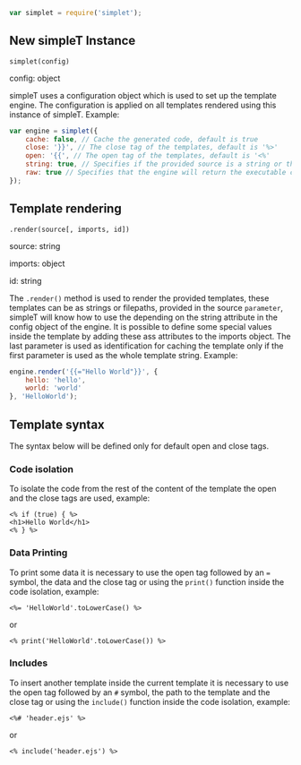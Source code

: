 ```javascript
var simplet = require('simplet');
```

## New simpleT Instance
`simplet(config)`

config: object

simpleT uses a configuration object which is used to set up the template engine. The configuration is applied on all templates rendered using this instance of simpleT. Example:
```javascript
var engine = simplet({
    cache: false, // Cache the generated code, default is true
    close: '}}', // The close tag of the templates, default is '%>'
    open: '{{', // The open tag of the templates, default is '<%'
    string: true, // Specifies if the provided source is a string or the path of a file, default is false (file path)
    raw: true // Specifies that the engine will return the executable content of the template, not the result, default is false
});
```

## Template rendering
`.render(source[, imports, id])`

source: string

imports: object

id: string

The `.render()` method is used to render the provided templates, these templates can be as strings or filepaths, provided in the source `parameter`, simpleT will know how to use the depending on the string attribute in the config object of the engine. It is possible to define some special values inside the template by adding these ass attributes to the imports object. The last parameter is used as identification for caching the template only if the first parameter is used as the whole template string. Example:
```javascript
engine.render('{{="Hello World"}}', {
    hello: 'hello',
    world: 'world'
}, 'HelloWorld');
```
## Template syntax
The syntax below will be defined only for default open and close tags.
### Code isolation
To isolate the code from the rest of the content of the template the open and the close tags are used, example:

	<% if (true) { %>
	<h1>Hello World</h1>
	<% } %>

### Data Printing
To print some data it is necessary to use the open tag followed by an `=` symbol, the data and the close tag or using the `print()` function inside the code isolation, example:

	<%= 'HelloWorld'.toLowerCase() %>

or

	<% print('HelloWorld'.toLowerCase()) %>

### Includes
To insert another template inside the current template it is necessary to use the open tag followed by an `#` symbol, the path to the template and the close tag or using the `include()` function inside the code isolation, example:

	<%# 'header.ejs' %>

or

	<% include('header.ejs') %>